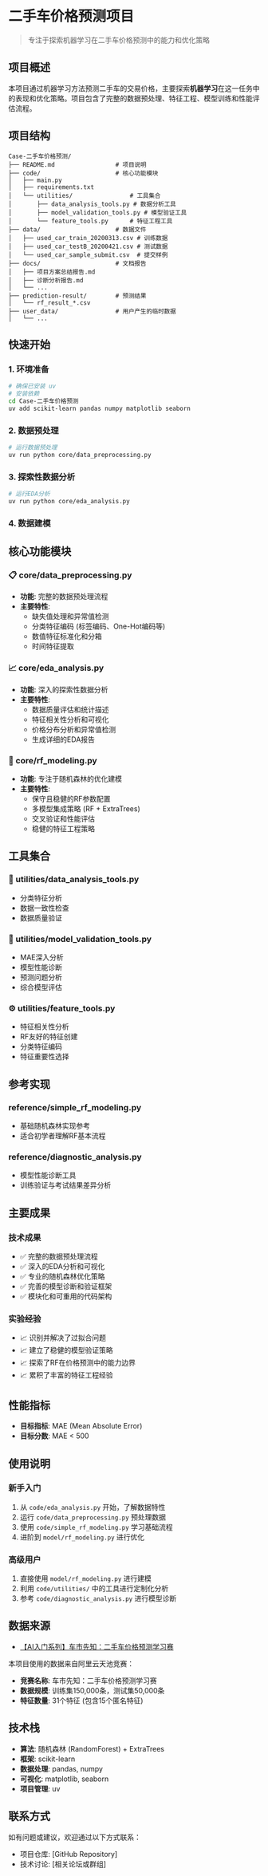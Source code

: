 # 二手车价格预测项目

> 专注于探索机器学习在二手车价格预测中的能力和优化策略

## 项目概述

本项目通过机器学习方法预测二手车的交易价格，主要探索**机器学习**在这一任务中的表现和优化策略。项目包含了完整的数据预处理、特征工程、模型训练和性能评估流程。

## 项目结构

```
Case-二手车价格预测/
├── README.md                 # 项目说明
├── code/                     # 核心功能模块
│   ├── main.py
│   ├── requirements.txt
│   └── utilities/                # 工具集合
│       ├── data_analysis_tools.py # 数据分析工具
│       ├── model_validation_tools.py # 模型验证工具
│       └── feature_tools.py      # 特征工程工具
├── data/                     # 数据文件
│   ├── used_car_train_20200313.csv # 训练数据
│   ├── used_car_testB_20200421.csv # 测试数据
│   └── used_car_sample_submit.csv  # 提交样例
├── docs/                     # 文档报告
│   ├── 项目方案总结报告.md
│   ├── 诊断分析报告.md
│   └── ...
├── prediction-result/        # 预测结果
│   └── rf_result_*.csv
├── user_data/                # 用户产生的临时数据
│   └── ...
```

## 快速开始

### 1. 环境准备

```bash
# 确保已安装 uv
# 安装依赖
cd Case-二手车价格预测
uv add scikit-learn pandas numpy matplotlib seaborn
```

### 2. 数据预处理

```bash
# 运行数据预处理
uv run python core/data_preprocessing.py
```

### 3. 探索性数据分析

```bash
# 运行EDA分析
uv run python core/eda_analysis.py
```

### 4. 数据建模

## 核心功能模块

### 📋 core/data_preprocessing.py
- **功能**: 完整的数据预处理流程
- **主要特性**:
  - 缺失值处理和异常值检测
  - 分类特征编码 (标签编码、One-Hot编码等)
  - 数值特征标准化和分箱
  - 时间特征提取

### 📈 core/eda_analysis.py
- **功能**: 深入的探索性数据分析
- **主要特性**:
  - 数据质量评估和统计描述
  - 特征相关性分析和可视化
  - 价格分布分析和异常值检测
  - 生成详细的EDA报告

### 🌲 core/rf_modeling.py
- **功能**: 专注于随机森林的优化建模
- **主要特性**:
  - 保守且稳健的RF参数配置
  - 多模型集成策略 (RF + ExtraTrees)
  - 交叉验证和性能评估
  - 稳健的特征工程策略

## 工具集合

### 🔧 utilities/data_analysis_tools.py
- 分类特征分析
- 数据一致性检查
- 数据质量验证

### 📏 utilities/model_validation_tools.py
- MAE深入分析
- 模型性能诊断
- 预测问题分析
- 综合模型评估

### ⚙️ utilities/feature_tools.py
- 特征相关性分析
- RF友好的特征创建
- 分类特征编码
- 特征重要性选择

## 参考实现

### reference/simple_rf_modeling.py
- 基础随机森林实现参考
- 适合初学者理解RF基本流程

### reference/diagnostic_analysis.py
- 模型性能诊断工具
- 训练验证与考试结果差异分析

## 主要成果

### 技术成果
- ✅ 完整的数据预处理流程
- ✅ 深入的EDA分析和可视化
- ✅ 专业的随机森林优化策略
- ✅ 完善的模型诊断和验证框架
- ✅ 模块化和可重用的代码架构

### 实验经验
- 📈 识别并解决了过拟合问题
- 📈 建立了稳健的模型验证策略
- 📈 探索了RF在价格预测中的能力边界
- 📈 累积了丰富的特征工程经验

## 性能指标

- **目标指标**: MAE (Mean Absolute Error)
- **目标分数**: MAE \< 500

## 使用说明

### 新手入门
1. 从 `code/eda_analysis.py` 开始，了解数据特性
2. 运行 `code/data_preprocessing.py` 预处理数据
3. 使用 `code/simple_rf_modeling.py` 学习基础流程
4. 进阶到 `model/rf_modeling.py` 进行优化

### 高级用户
1. 直接使用 `model/rf_modeling.py` 进行建模
2. 利用 `code/utilities/` 中的工具进行定制化分析
3. 参考 `code/diagnostic_analysis.py` 进行模型诊断

## 数据来源

- [【AI入门系列】车市先知：二手车价格预测学习赛](https://tianchi.aliyun.com/competition/entrance/231784/information)

本项目使用的数据来自阿里云天池竞赛：
- **竞赛名称**: 车市先知：二手车价格预测学习赛
- **数据规模**: 训练集150,000条，测试集50,000条
- **特征数量**: 31个特征 (包含15个匿名特征)

## 技术栈

- **算法**: 随机森林 (RandomForest) + ExtraTrees
- **框架**: scikit-learn
- **数据处理**: pandas, numpy
- **可视化**: matplotlib, seaborn
- **项目管理**: uv

## 联系方式

如有问题或建议，欢迎通过以下方式联系：
- 项目仓库: [GitHub Repository]
- 技术讨论: [相关论坛或群组]